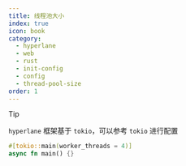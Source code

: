 ```yaml
---
title: 线程池大小
index: true
icon: book
category:
  - hyperlane
  - web
  - rust
  - init-config
  - config
  - thread-pool-size
order: 1
---
```


> [!tip]
>
> `hyperlane` 框架基于 `tokio`，可以参考 `tokio` 进行配置

```rust
#[tokio::main(worker_threads = 4)]
async fn main() {}
```

<Bottom />
